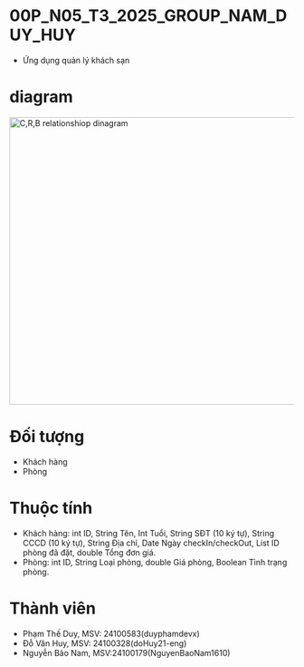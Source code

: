 # 00P_N05_T3_2025_GROUP_NAM_DUY_HUY
- Ứng dụng quản lý khách sạn
# diagram
<img width="673" height="507" alt="C,R,B relationshiop dinagram" src="https://github.com/user-attachments/assets/e7e9cd66-4e50-4d1e-bd2e-c5fad0196ede" />

# Đối tượng
- Khách hàng
- Phòng

# Thuộc tính
- Khách hàng: int ID, String Tên, Int Tuổi, String SĐT (10 ký tự), String CCCD (10 ký tự), String Địa chỉ, Date Ngày checkIn/checkOut, List ID phòng đã đặt, double Tổng đơn giá.
- Phòng: int ID, String Loại phòng, double Giá phòng, Boolean Tình trạng phòng.

# Thành viên
- Phạm Thế Duy, MSV: 24100583(duyphamdevx)
- Đỗ Văn Huy, MSV: 24100328(doHuy21-eng)
- Nguyễn Bảo Nam, MSV:24100179(NguyenBaoNam1610)
